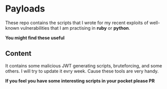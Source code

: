 # Payloads 
These repo contains the scripts that I wrote for my recent exploits of well-known
vulnerabilities that I am practising in **ruby** or **python**. 

**You might find these useful**

## Content
It contains some malicious JWT generating scripts, bruteforcing, and some others.
I will try to update it evry week. Cause these tools are very handy.

**If you feel you have some interesting scripts in your pocket please PR**

